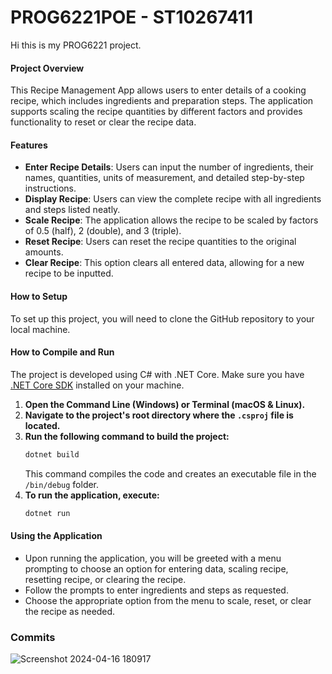 # PROG6221POE - ST10267411

Hi this is my PROG6221 project.

#### Project Overview

This Recipe Management App allows users to enter details of a cooking recipe, which includes ingredients and preparation steps. The application supports scaling the recipe quantities by different factors and provides functionality to reset or clear the recipe data.

#### Features

- **Enter Recipe Details**: Users can input the number of ingredients, their names, quantities, units of measurement, and detailed step-by-step instructions.
- **Display Recipe**: Users can view the complete recipe with all ingredients and steps listed neatly.
- **Scale Recipe**: The application allows the recipe to be scaled by factors of 0.5 (half), 2 (double), and 3 (triple).
- **Reset Recipe**: Users can reset the recipe quantities to the original amounts.
- **Clear Recipe**: This option clears all entered data, allowing for a new recipe to be inputted.

#### How to Setup

To set up this project, you will need to clone the GitHub repository to your local machine.

#### How to Compile and Run

The project is developed using C# with .NET Core. Make sure you have [.NET Core SDK](https://dotnet.microsoft.com/download) installed on your machine.

1. **Open the Command Line (Windows) or Terminal (macOS & Linux).**
2. **Navigate to the project's root directory where the `.csproj` file is located.**
3. **Run the following command to build the project:**
   ```sh
   dotnet build
   ```
   This command compiles the code and creates an executable file in the `/bin/debug` folder.
4. **To run the application, execute:**
   ```sh
   dotnet run
   ```

#### Using the Application

- Upon running the application, you will be greeted with a menu prompting to choose an option for entering data, scaling recipe, resetting recipe, or clearing the recipe.
- Follow the prompts to enter ingredients and steps as requested.
- Choose the appropriate option from the menu to scale, reset, or clear the recipe as needed.

### Commits
![Screenshot 2024-04-16 180917](https://github.com/AbdulDavids/PROG6221POE/assets/125186956/4f25d317-d9a4-4a10-b2ee-07b39b0b603e)
